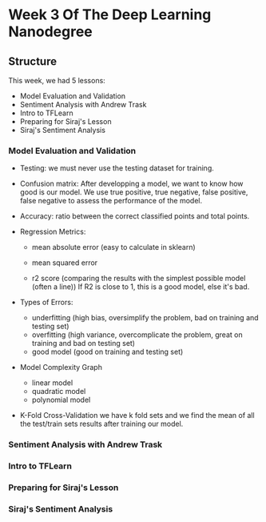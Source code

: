 # Week 3 Of The Deep Learning Nanodegree

## Structure

This week, we had 5 lessons:

- Model Evaluation and Validation
- Sentiment Analysis with Andrew Trask
- Intro to TFLearn
- Preparing for Siraj's Lesson
- Siraj's Sentiment Analysis

### Model Evaluation and Validation
- Testing: we must never use the testing dataset for training.

- Confusion matrix: After developping a model, we want to know how good is our model. We use true positive, true negative, false positive, false negative to assess the performance of the model.

- Accuracy: ratio between the correct classified points and total points.

- Regression Metrics:
  - mean absolute error (easy to calculate in sklearn)

  - mean squared error

  - r2 score (comparing the results with the simplest possible model (often a line)) If R2 is close to 1, this is a good model, else it's bad.  

- Types of Errors:
  - underfitting (high bias, oversimplify the problem, bad on training and testing set)
  - overfitting (high variance, overcomplicate the problem, great on training and bad on testing set)
  - good model (good on training and testing set)

- Model Complexity Graph
  - linear model
  - quadratic model
  - polynomial model

- K-Fold Cross-Validation
 we have k fold sets and we find the mean of all the test/train sets results after training our model.

### Sentiment Analysis with Andrew Trask

### Intro to TFLearn

### Preparing for Siraj's Lesson

### Siraj's Sentiment Analysis
